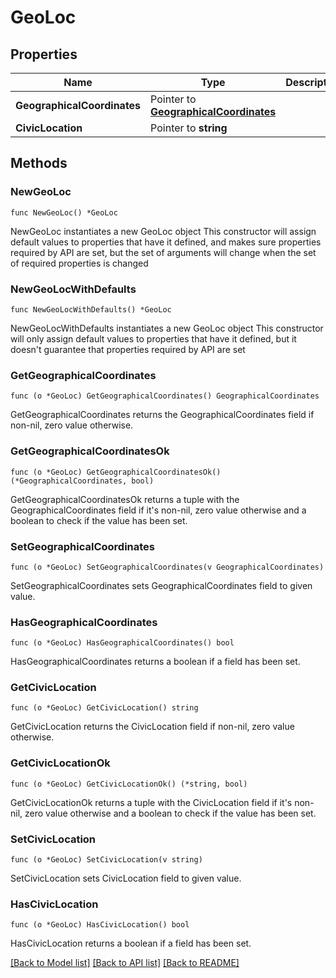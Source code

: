 # GeoLoc

## Properties

Name | Type | Description | Notes
------------ | ------------- | ------------- | -------------
**GeographicalCoordinates** | Pointer to [**GeographicalCoordinates**](GeographicalCoordinates.md) |  | [optional] 
**CivicLocation** | Pointer to **string** |  | [optional] 

## Methods

### NewGeoLoc

`func NewGeoLoc() *GeoLoc`

NewGeoLoc instantiates a new GeoLoc object
This constructor will assign default values to properties that have it defined,
and makes sure properties required by API are set, but the set of arguments
will change when the set of required properties is changed

### NewGeoLocWithDefaults

`func NewGeoLocWithDefaults() *GeoLoc`

NewGeoLocWithDefaults instantiates a new GeoLoc object
This constructor will only assign default values to properties that have it defined,
but it doesn't guarantee that properties required by API are set

### GetGeographicalCoordinates

`func (o *GeoLoc) GetGeographicalCoordinates() GeographicalCoordinates`

GetGeographicalCoordinates returns the GeographicalCoordinates field if non-nil, zero value otherwise.

### GetGeographicalCoordinatesOk

`func (o *GeoLoc) GetGeographicalCoordinatesOk() (*GeographicalCoordinates, bool)`

GetGeographicalCoordinatesOk returns a tuple with the GeographicalCoordinates field if it's non-nil, zero value otherwise
and a boolean to check if the value has been set.

### SetGeographicalCoordinates

`func (o *GeoLoc) SetGeographicalCoordinates(v GeographicalCoordinates)`

SetGeographicalCoordinates sets GeographicalCoordinates field to given value.

### HasGeographicalCoordinates

`func (o *GeoLoc) HasGeographicalCoordinates() bool`

HasGeographicalCoordinates returns a boolean if a field has been set.

### GetCivicLocation

`func (o *GeoLoc) GetCivicLocation() string`

GetCivicLocation returns the CivicLocation field if non-nil, zero value otherwise.

### GetCivicLocationOk

`func (o *GeoLoc) GetCivicLocationOk() (*string, bool)`

GetCivicLocationOk returns a tuple with the CivicLocation field if it's non-nil, zero value otherwise
and a boolean to check if the value has been set.

### SetCivicLocation

`func (o *GeoLoc) SetCivicLocation(v string)`

SetCivicLocation sets CivicLocation field to given value.

### HasCivicLocation

`func (o *GeoLoc) HasCivicLocation() bool`

HasCivicLocation returns a boolean if a field has been set.


[[Back to Model list]](../README.md#documentation-for-models) [[Back to API list]](../README.md#documentation-for-api-endpoints) [[Back to README]](../README.md)


